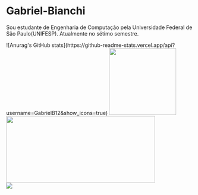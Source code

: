 # Gabriel-Bianchi

Sou estudante de Engenharia de Computação pela Universidade Federal de São Paulo(UNIFESP). Atualmente no sétimo semestre.

 <div>
 ![Anurag's GitHub stats](https://github-readme-stats.vercel.app/api?username=GabrielB12&show_icons=true)
  <a href="https://github.com/GabrielB12">
  <img height="180em" src="https://github-readme-stats.vercel.app/api?username=GabrielB12&show_icons=true&theme=dark&include_all_commits=true&count_private=true"/>
  <img height="180em" width="400em" src="https://github-readme-stats.vercel.app/api/top-langs/?username=GabrielB12&layout=compact&langs_count=7&theme=light"/>
</div>

<div>
   <a href="https://www.linkedin.com/in/gabriel-bianchi-e-silva-40b963192/" target="_blank"><img src="https://img.shields.io/badge/-LinkedIn-%230077B5?style=for-the-badge&logo=linkedin&logoColor=white" target="_blank"></a>
</div>
